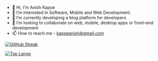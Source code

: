 - 👋 Hi, I’m Anish Kapse
- 👀 I’m interested in Software, Mobile and Web Development.
- 🌱 I’m currently developing a blog platform for developers
- 💞️ I’m looking to collaborate on web, mobile, desktop apps or front-end development
- 📫 How to reach me - kapseanish@gmail.com


[![GitHub Streak](https://github-readme-streak-stats-eight.vercel.app/?user=thesirix&theme=tokyonight)](https://git.io/streak-stats)

[![Top Langs](https://github-readme-stats.vercel.app/api/top-langs/?username=theonlyanish&layout=compact&theme=vision-friendly-dark)](https://github.com/anuraghazra/github-readme-stats)


<!---
theonlyanish/theonlyanish is a ✨ special ✨ repository because its `README.md` (this file) appears on your GitHub profile.
You can click the Preview link to take a look at your changes.
--->
